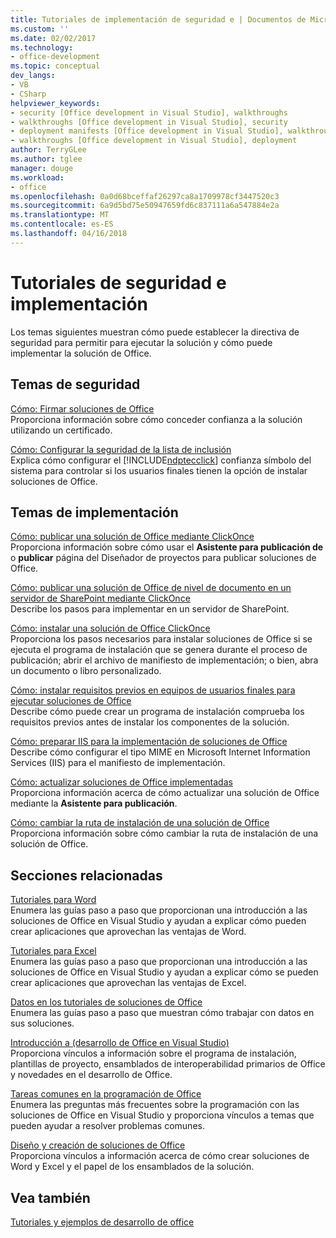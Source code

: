 ```yaml
---
title: Tutoriales de implementación de seguridad e | Documentos de Microsoft
ms.custom: ''
ms.date: 02/02/2017
ms.technology:
- office-development
ms.topic: conceptual
dev_langs:
- VB
- CSharp
helpviewer_keywords:
- security [Office development in Visual Studio], walkthroughs
- walkthroughs [Office development in Visual Studio], security
- deployment manifests [Office development in Visual Studio], walkthroughs
- walkthroughs [Office development in Visual Studio], deployment
author: TerryGLee
ms.author: tglee
manager: douge
ms.workload:
- office
ms.openlocfilehash: 0a0d68bceffaf26297ca8a1709978cf3447520c3
ms.sourcegitcommit: 6a9d5bd75e50947659fd6c837111a6a547884e2a
ms.translationtype: MT
ms.contentlocale: es-ES
ms.lasthandoff: 04/16/2018
---
```

# <a name="security-and-deployment-walkthroughs"></a>Tutoriales de seguridad e implementación
  Los temas siguientes muestran cómo puede establecer la directiva de seguridad para permitir para ejecutar la solución y cómo puede implementar la solución de Office.  
  
## <a name="security-topics"></a>Temas de seguridad  
 [Cómo: Firmar soluciones de Office](../vsto/how-to-sign-office-solutions.md)  
 Proporciona información sobre cómo conceder confianza a la solución utilizando un certificado.  
  
 [Cómo: Configurar la seguridad de la lista de inclusión](../vsto/how-to-configure-inclusion-list-security.md)  
 Explica cómo configurar el [!INCLUDE[ndptecclick](../vsto/includes/ndptecclick-md.md)] confianza símbolo del sistema para controlar si los usuarios finales tienen la opción de instalar soluciones de Office.  
  
## <a name="deployment-topics"></a>Temas de implementación  
 [Cómo: publicar una solución de Office mediante ClickOnce](http://msdn.microsoft.com/en-us/2b6c247e-bc04-4ce4-bb64-c4e79bb3d5b8)  
 Proporciona información sobre cómo usar el **Asistente para publicación de** o **publicar** página del Diseñador de proyectos para publicar soluciones de Office.  
  
 [Cómo: publicar una solución de Office de nivel de documento en un servidor de SharePoint mediante ClickOnce](http://msdn.microsoft.com/en-us/2408e809-fb78-42a1-9152-00afa1522e58)  
 Describe los pasos para implementar en un servidor de SharePoint.  
  
 [Cómo: instalar una solución de Office ClickOnce](http://msdn.microsoft.com/en-us/14702f48-9161-4190-994c-78211fe18065)  
 Proporciona los pasos necesarios para instalar soluciones de Office si se ejecuta el programa de instalación que se genera durante el proceso de publicación; abrir el archivo de manifiesto de implementación; o bien, abra un documento o libro personalizado.  
  
 [Cómo: instalar requisitos previos en equipos de usuarios finales para ejecutar soluciones de Office](http://msdn.microsoft.com/en-us/74dd2c52-838f-4abf-b2b4-4d7b0c2a0a98)  
 Describe cómo puede crear un programa de instalación comprueba los requisitos previos antes de instalar los componentes de la solución.  
  
 [Cómo: preparar IIS para la implementación de soluciones de Office](http://msdn.microsoft.com/en-us/f62bce70-81d4-4f8b-86e6-2f2afec5d9b4)  
 Describe cómo configurar el tipo MIME en Microsoft Internet Information Services (IIS) para el manifiesto de implementación.  
  
 [Cómo: actualizar soluciones de Office implementadas](http://msdn.microsoft.com/en-us/be96db53-b6ea-46ab-b8d9-b76b098b3b13)  
 Proporciona información acerca de cómo actualizar una solución de Office mediante la **Asistente para publicación**.  
  
 [Cómo: cambiar la ruta de instalación de una solución de Office](http://msdn.microsoft.com/en-us/d0eaa07b-2d72-4902-899f-2f9fb165b8fd)  
 Proporciona información sobre cómo cambiar la ruta de instalación de una solución de Office.  
  
## <a name="related-sections"></a>Secciones relacionadas  
 [Tutoriales para Word](../vsto/walkthroughs-using-word.md)  
 Enumera las guías paso a paso que proporcionan una introducción a las soluciones de Office en Visual Studio y ayudan a explicar cómo pueden crear aplicaciones que aprovechan las ventajas de Word.  
  
 [Tutoriales para Excel](../vsto/walkthroughs-using-excel.md)  
 Enumera las guías paso a paso que proporcionan una introducción a las soluciones de Office en Visual Studio y ayudan a explicar cómo se pueden crear aplicaciones que aprovechan las ventajas de Excel.  
  
 [Datos en los tutoriales de soluciones de Office](../vsto/data-in-office-solutions-walkthroughs.md)  
 Enumera las guías paso a paso que muestran cómo trabajar con datos en sus soluciones.  
  
 [Introducción a &#40;desarrollo de Office en Visual Studio&#41;](../vsto/getting-started-office-development-in-visual-studio.md)  
 Proporciona vínculos a información sobre el programa de instalación, plantillas de proyecto, ensamblados de interoperabilidad primarios de Office y novedades en el desarrollo de Office.  
  
 [Tareas comunes en la programación de Office](../vsto/common-tasks-in-office-programming.md)  
 Enumera las preguntas más frecuentes sobre la programación con las soluciones de Office en Visual Studio y proporciona vínculos a temas que pueden ayudar a resolver problemas comunes.  
  
 [Diseño y creación de soluciones de Office](../vsto/designing-and-creating-office-solutions.md)  
 Proporciona vínculos a información acerca de cómo crear soluciones de Word y Excel y el papel de los ensamblados de la solución.  
  
## <a name="see-also"></a>Vea también  
 [Tutoriales y ejemplos de desarrollo de office](../vsto/office-development-samples-and-walkthroughs.md)  
  
  